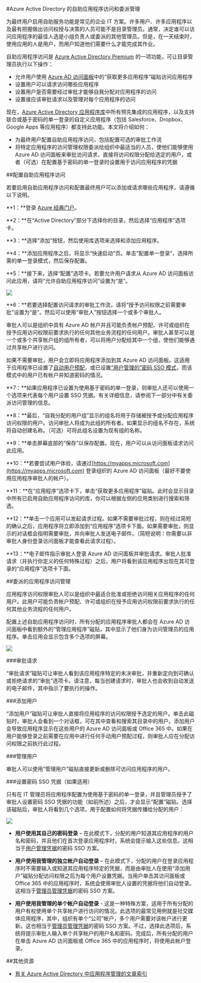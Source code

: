 <properties
	pageTitle="Azure Active Directory 的自助应用程序访问和委派管理 | Microsoft Azure"
	description="本文介绍如何使用 Azure Active Directory 启用自助应用程序访问和委派管理"
	services="active-directory"
	documentationCenter=""
	authors="asmalser-msft"
	manager="stevenpo"
	editor=""/>

<tags
	ms.service="active-directory"
	ms.date="02/09/2016"
	wacn.date="04/28/2016"/>

#Azure Active Directory 的自助应用程序访问和委派管理

为最终用户启用自助服务功能是常见的企业 IT 方案。许多用户、许多应用程序以及最有把握做出访问权授与决策的人员可能不是目录管理员。通常，决定谁可以访问应用程序的最佳人选是小组负责人或委派的其他管理员。但是，在一天结束时，使用应用的人是用户，而用户知道他们需要什么才能完成其作业。

自助应用程序访问是 [Azure Active Directory Premium](/trial/get-started-active-directory/) 的一项功能，可让目录管理员执行以下操作：

* 允许用户使用 [Azure AD 访问面板](/documentation/articles/active-directory-appssoaccess-whatis#deploying-azure-ad-integrated-applications-to-users)中的“获取更多应用程序”磁贴访问应用程序
* 设置用户可以请求访问哪些应用程序
* 设置用户是否需要经过审批才能够自我分配对应用程序的访问
* 设置谁应该审批请求以及管理对每个应用程序的访问

现在，[Azure Active Directory 应用程序库](https://azure.microsoft.com/marketplace/active-directory/all/)中所有预先集成的应用程序，以及支持联合或基于密码的单一登录的自定义应用程序（包括 Salesforce、Dropbox、Google Apps 等应用程序）都支持此功能。本文将介绍如何：

* 为最终用户配置自助应用程序访问，包括配置可选的审批工作流 
* 将特定应用程序的访问管理权限委派给组织中最适当的人员，使他们能够使用 Azure AD 访问面板来审批访问请求，直接将访问权限分配给选定的用户，或者（可选）在配置基于密码的单一登录时设置用于访问应用程序的凭据


##配置自助应用程序访问

若要启用自助应用程序访问和配置最终用户可以添加或请求哪些应用程序，请遵循以下说明。

**1：**登录 [Azure 经典门户](https://manage.windowsazure.cn/)。

**2：**在“Active Directory”部分下选择你的目录，然后选择“应用程序”选项卡。

**3：**选择“添加”按钮，然后使用库选项来选择和添加应用程序。

**4：**添加应用程序之后，将显示“快速启动”页。单击“配置单一登录”，选择所需的单一登录模式，然后保存配置。

**5：**接下来，选择“配置”选项卡。若要允许用户请求从 Azure AD 访问面板访问此应用，请将“允许自助应用程序访问”设置为“是”。

![][1]

**6：**若要选择配置访问请求的审批工作流，请将“授予访问权限之前需要审批”设置为“是”。然后可以使用“审批人”按钮选择一个或多个审批人。

审批人可以是组织中具有 Azure AD 帐户并且可能负责帐户预配、许可或组织在授予应用访问权限前要求执行的任何其他业务流程的任何用户。审批人甚至可以是一个或多个共享帐户组的组所有者，可以将用户分配给其中一个组，使他们能够通过共享帐户进行访问。

如果不需要审批，用户会立即将应用程序添加到其 Azure AD 访问面板。这适用于应用程序已设置了[自动用户预配](active-directory-saas-app-provisioning.md)，或已设置[“用户管理的”密码 SSO 模式](active-directory-appssoaccess-whatis.md#password-based-single-sign-on)，而该模式中的用户已有帐户并知道密码的情况。

**7：**如果应用程序已设置为使用基于密码的单一登录，则审批人还可以使用一个选项来代表每个用户设置 SSO 凭据。有关详细信息，请参阅下一部分中有关委派访问管理的信息。

**8：**最后，“自我分配的用户组”显示的组名将用于存储被授予或分配应用程序访问权限的用户。访问审批人将成为此组的所有者。如果显示的组名不存在，系统将自动创建名称。（可选）可将此组名设置为现有组的名称。

**9：**单击屏幕底部的“保存”以保存配置。现在，用户可以从访问面板请求访问此应用。

**10：**若要尝试用户体验，请通过[https://myapps.microsoft.com](https://myapps.microsoft.com) 登录组织的 Azure AD 访问面板（最好不要使用应用程序审批人的帐户）。

**11：**在“应用程序”选项卡下，单击“获取更多应用程序”磁贴。此时会显示目录中所有已启用自助应用程序访问的库，你可以根据左侧的应用类别进行搜索和筛选。

**12：**单击一个应用可以发起请求过程。如果不需要审批过程，则在经过简短的确认之后，应用程序将立即添加到“应用程序”选项卡下面。如果需要审批，则显示的对话框会指明需要审批，并向审批人发送电子邮件。（简短说明：你需要以非审批人身份登录访问面板才能查看此请求过程）。

**13：**电子邮件指示审批人登录 Azure AD 访问面板并审批请求。审批人批准请求（并执行你定义的任何特殊过程）之后，用户将看到该应用程序出现在其可登录的“应用程序”选项卡下面。

##委派的应用程序访问管理

应用程序访问权限审批人可以是组织中最适合批准或拒绝访问相关应用程序的任何用户。此用户可能负责帐户预配、许可或组织在授予应用访问权限前要求执行的任何其他业务流程的任何用户。
 
配置上述自助应用程序访问时，所有分配的应用程序审批人都会在 Azure AD 访问面板中看到额外的“管理应用程序”磁贴，其中显示了他们身为访问管理员的应用程序。单击应用会显示包含多个选项的屏幕。

![][2]

###审批请求

“审批请求”磁贴可让审批人看到该应用程序特定的未决审批，并重新定向到可确认或拒绝请求的“审批”选项卡。请注意，每当创建请求时，审批人也会收到自动发送的电子邮件，其中指示了要执行的操作。

###添加用户

“添加用户”磁贴可让审批人直接将应用程序的访问权限授予选定的用户。单击此磁贴时，审批人会看到一个对话框，可在其中查看和搜索其目录中的用户。添加用户会导致应用程序显示在这些用户的 Azure AD 访问面板或 Office 365 中。如果在用户能够登录之前需要在应用中进行任何手动用户预配过程，则审批人应在分配访问权限之前执行此过程。

###管理用户

审批人可以使用“管理用户”磁贴直接更新或删除可访问应用程序的用户。

###设置密码 SSO 凭据（如果适用）

只有在 IT 管理员将应用程序配置为使用基于密码的单一登录，并且管理员授予了审批人设置密码 SSO 凭据的功能（如前所述）之后，才会显示“配置”磁贴。选择该磁贴后，审批人将看到几个选项，用于配置如何将凭据传播给分配的用户：

![][3]

* **用户使用其自己的密码登录** – 在此模式下，分配的用户知道其应用程序的用户名和密码，并且他们在首次登录应用程序时，系统会提示输入这些信息。这相当于[用户管理凭据](active-directory-appssoaccess-whatis.md#password-based-single-sign-on)的密码 SSO 方案。

* **用户使用我管理的独立帐户自动登录** – 在此模式下，分配的用户在登录应用程序时不需要输入或知道其应用程序特定的凭据，而是由审批人在使用“添加用户”磁贴分配访问权限之后为每个用户设置凭据。当用户单击其访问面板或 Office 365 中的应用程序时，系统会使用审批人设置的凭据将他们自动登录。这相当于[管理员管理凭据](active-directory-appssoaccess-whatis.md#password-based-single-sign-on)的密码 SSO 方案。

* **用户使用我管理的单个帐户自动登录** - 这是一种特殊方案，适用于所有分配的用户有权使用单个共享帐户进行访问的情况。此选项的最常见用例就是社交媒体应用程序，其中，组织有单个“公司”帐户，多个用户需要对该帐户进行更新。这也相当于[管理员管理凭据](active-directory-appssoaccess-whatis.md#password-based-single-sign-on)的密码 SSO 方案。不过，选择此选项后，系统将提示审批人输入单个共享帐户的用户名和密码。完成后，所有分配的用户在单击 Azure AD 访问面板或 Office 365 中的应用程序时，将使用此帐户登录。

##其他资源
- [有关 Azure Active Directory 中应用程序管理的文章索引](active-directory-apps-index.md)

<!--Image references-->
[1]: ./media/active-directory-self-service-application-access/ssaa_admin.PNG
[2]: ./media/active-directory-self-service-application-access/ssaa_ap_manage_app.PNG
[3]: ./media/active-directory-self-service-application-access/ssaa_ap_manage_app_config.PNG

<!---HONumber=Mooncake_0418_2016-->